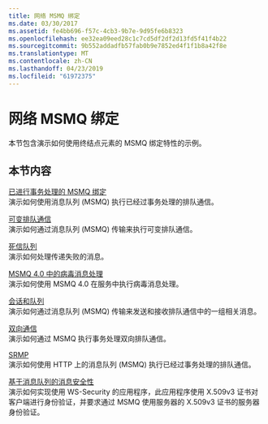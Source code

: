 ```yaml
---
title: 网络 MSMQ 绑定
ms.date: 03/30/2017
ms.assetid: fe4bb696-f57c-4cb3-9b7e-9d95fe6b8323
ms.openlocfilehash: ee32ea09eed28c1c7cd5df2df2d13fd5f41f4b22
ms.sourcegitcommit: 9b552addadfb57fab0b9e7852ed4f1f1b8a42f8e
ms.translationtype: MT
ms.contentlocale: zh-CN
ms.lasthandoff: 04/23/2019
ms.locfileid: "61972375"
---
```

# <a name="net-msmq-binding"></a>网络 MSMQ 绑定
本节包含演示如何使用终结点元素的 MSMQ 绑定特性的示例。  
  
## <a name="in-this-section"></a>本节内容  
 [已进行事务处理的 MSMQ 绑定](../../../../docs/framework/wcf/samples/transacted-msmq-binding.md)  
 演示如何使用消息队列 (MSMQ) 执行已经过事务处理的排队通信。  
  
 [可变排队通信](../../../../docs/framework/wcf/samples/volatile-queued-communication.md)  
 演示如何通过消息队列 (MSMQ) 传输来执行可变排队通信。  
  
 [死信队列](../../../../docs/framework/wcf/samples/dead-letter-queues.md)  
 演示如何处理传递失败的消息。  
  
 [MSMQ 4.0 中的病毒消息处理](../../../../docs/framework/wcf/samples/poison-message-handling-in-msmq-4-0.md)  
 演示如何使用 MSMQ 4.0 在服务中执行病毒消息处理。  
  
 [会话和队列](../../../../docs/framework/wcf/samples/sessions-and-queues.md)  
 演示如何通过消息队列 (MSMQ) 传输来发送和接收排队通信中的一组相关消息。  
  
 [双向通信](../../../../docs/framework/wcf/samples/two-way-communication.md)  
 演示如何通过 MSMQ 执行事务处理双向排队通信。
  
 [SRMP](../../../../docs/framework/wcf/samples/srmp.md)  
 演示如何使用 HTTP 上的消息队列 (MSMQ) 执行已经过事务处理的排队通信。  
  
 [基于消息队列的消息安全性](../../../../docs/framework/wcf/samples/message-security-over-message-queuing.md)  
 演示如何实现使用 WS-Security 的应用程序，此应用程序使用 X.509v3 证书对客户端进行身份验证，并要求通过 MSMQ 使用服务器的 X.509v3 证书的服务器身份验证。
